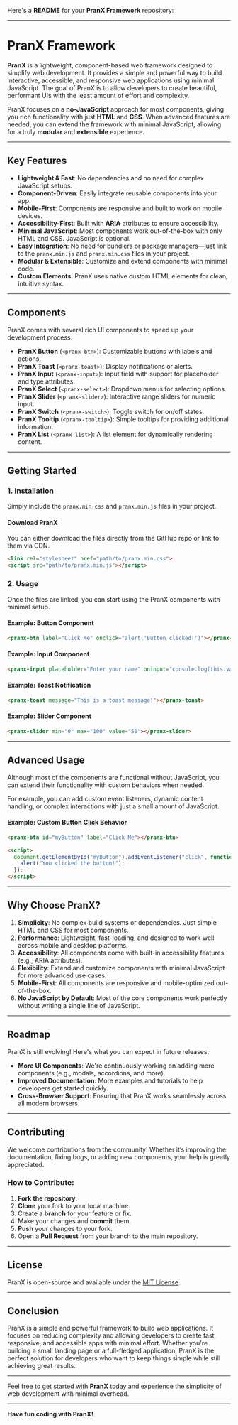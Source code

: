 Here's a **README** for your **PranX Framework** repository:

---

# PranX Framework

**PranX** is a lightweight, component-based web framework designed to simplify web development. It provides a simple and powerful way to build interactive, accessible, and responsive web applications using minimal JavaScript. The goal of PranX is to allow developers to create beautiful, performant UIs with the least amount of effort and complexity.

PranX focuses on a **no-JavaScript** approach for most components, giving you rich functionality with just **HTML** and **CSS**. When advanced features are needed, you can extend the framework with minimal JavaScript, allowing for a truly **modular** and **extensible** experience.

---

## Key Features

- **Lightweight & Fast**: No dependencies and no need for complex JavaScript setups.
- **Component-Driven**: Easily integrate reusable components into your app.
- **Mobile-First**: Components are responsive and built to work on mobile devices.
- **Accessibility-First**: Built with **ARIA** attributes to ensure accessibility.
- **Minimal JavaScript**: Most components work out-of-the-box with only HTML and CSS. JavaScript is optional.
- **Easy Integration**: No need for bundlers or package managers—just link to the `pranx.min.js` and `pranx.min.css` files in your project.
- **Modular & Extensible**: Customize and extend components with minimal code.
- **Custom Elements**: PranX uses native custom HTML elements for clean, intuitive syntax.

---

## Components

PranX comes with several rich UI components to speed up your development process:

- **PranX Button** (`<pranx-btn>`): Customizable buttons with labels and actions.
- **PranX Toast** (`<pranx-toast>`): Display notifications or alerts.
- **PranX Input** (`<pranx-input>`): Input field with support for placeholder and type attributes.
- **PranX Select** (`<pranx-select>`): Dropdown menus for selecting options.
- **PranX Slider** (`<pranx-slider>`): Interactive range sliders for numeric input.
- **PranX Switch** (`<pranx-switch>`): Toggle switch for on/off states.
- **PranX Tooltip** (`<pranx-tooltip>`): Simple tooltips for providing additional information.
- **PranX List** (`<pranx-list>`): A list element for dynamically rendering content.

---

## Getting Started

### 1. Installation

Simply include the `pranx.min.css` and `pranx.min.js` files in your project.

#### Download PranX

You can either download the files directly from the GitHub repo or link to them via CDN.

```html
<link rel="stylesheet" href="path/to/pranx.min.css">
<script src="path/to/pranx.min.js"></script>
```

### 2. Usage

Once the files are linked, you can start using the PranX components with minimal setup.

#### Example: Button Component

```html
<pranx-btn label="Click Me" onclick="alert('Button clicked!')"></pranx-btn>
```

#### Example: Input Component

```html
<pranx-input placeholder="Enter your name" oninput="console.log(this.value)"></pranx-input>
```

#### Example: Toast Notification

```html
<pranx-toast message="This is a toast message!"></pranx-toast>
```

#### Example: Slider Component

```html
<pranx-slider min="0" max="100" value="50"></pranx-slider>
```

---

## Advanced Usage

Although most of the components are functional without JavaScript, you can extend their functionality with custom behaviors when needed.

For example, you can add custom event listeners, dynamic content handling, or complex interactions with just a small amount of JavaScript.

#### Example: Custom Button Click Behavior

```html
<pranx-btn id="myButton" label="Click Me"></pranx-btn>

<script>
  document.getElementById("myButton").addEventListener("click", function() {
    alert("You clicked the button!");
  });
</script>
```

---

## Why Choose PranX?

1. **Simplicity**: No complex build systems or dependencies. Just simple HTML and CSS for most components.
2. **Performance**: Lightweight, fast-loading, and designed to work well across mobile and desktop platforms.
3. **Accessibility**: All components come with built-in accessibility features (e.g., ARIA attributes).
4. **Flexibility**: Extend and customize components with minimal JavaScript for more advanced use cases.
5. **Mobile-First**: All components are responsive and mobile-optimized out-of-the-box.
6. **No JavaScript by Default**: Most of the core components work perfectly without writing a single line of JavaScript.

---

## Roadmap

PranX is still evolving! Here's what you can expect in future releases:

- **More UI Components**: We're continuously working on adding more components (e.g., modals, accordions, and more).
- **Improved Documentation**: More examples and tutorials to help developers get started quickly.
- **Cross-Browser Support**: Ensuring that PranX works seamlessly across all modern browsers.

---

## Contributing

We welcome contributions from the community! Whether it’s improving the documentation, fixing bugs, or adding new components, your help is greatly appreciated.

### How to Contribute:

1. **Fork the repository**.
2. **Clone** your fork to your local machine.
3. Create a **branch** for your feature or fix.
4. Make your changes and **commit** them.
5. **Push** your changes to your fork.
6. Open a **Pull Request** from your branch to the main repository.

---

## License

PranX is open-source and available under the [MIT License](LICENSE).

---

## Conclusion

PranX is a simple and powerful framework to build web applications. It focuses on reducing complexity and allowing developers to create fast, responsive, and accessible apps with minimal effort. Whether you're building a small landing page or a full-fledged application, PranX is the perfect solution for developers who want to keep things simple while still achieving great results.

---

Feel free to get started with **PranX** today and experience the simplicity of web development with minimal overhead.

---

**Have fun coding with PranX!**

